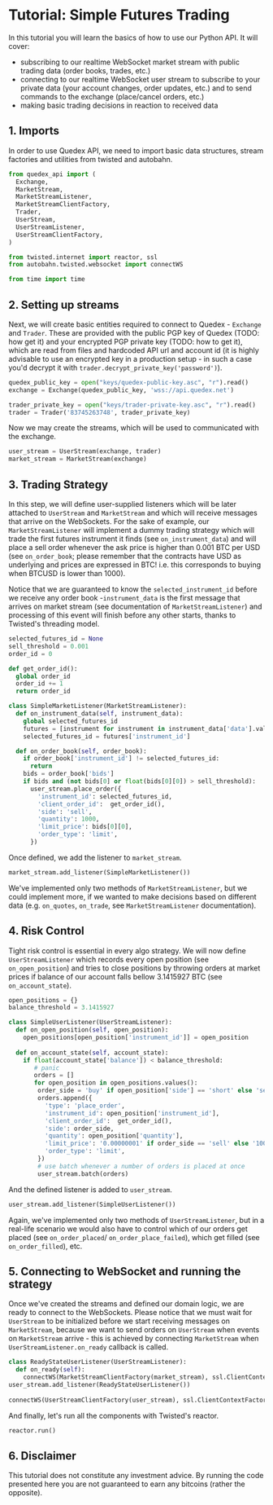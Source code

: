 # Tutorial: Simple Futures Trading

In this tutorial you will learn the basics of how to use our Python API. It will cover:
* subscribing to our realtime WebSocket market stream with public trading data (order books, trades, 
  etc.)
* connecting to our realtime WebSocket user stream to subscribe to your private data (your account 
  changes, order updates, etc.) and to send commands to the exchange (place/cancel orders, etc.)
* making basic trading decisions in reaction to received data

## 1. Imports

In order to use Quedex API, we need to import basic data structures, stream factories and utilities
from twisted and autobahn.

```python
from quedex_api import (
  Exchange,  
  MarketStream, 
  MarketStreamListener, 
  MarketStreamClientFactory,
  Trader,
  UserStream,
  UserStreamListener,
  UserStreamClientFactory,
)

from twisted.internet import reactor, ssl
from autobahn.twisted.websocket import connectWS

from time import time
```

## 2. Setting up streams

Next, we will create basic entities required to connect to Quedex - `Exchange` and `Trader`. These
are provided with the public PGP key of Quedex (TODO: how get it) and your encrypted PGP private key
(TODO: how to get it), which are read from files and hardcoded API url and account id (it is highly
advisable to use an encrypted key in a production setup - in such a case you'd decrypt it with
`trader.decrypt_private_key('password')`).

```python
quedex_public_key = open("keys/quedex-public-key.asc", "r").read()
exchange = Exchange(quedex_public_key, 'wss://api.quedex.net')

trader_private_key = open("keys/trader-private-key.asc", "r").read()
trader = Trader('83745263748', trader_private_key)
```

Now we may create the streams, which will be used to communicated with the exchange.

```python
user_stream = UserStream(exchange, trader)
market_stream = MarketStream(exchange)
```

## 3. Trading Strategy

In this step, we will define user-supplied listeners which will be later attached to `UserStream` 
and `MarketStream` and which will receive messages that arrive on the WebSockets. For the sake of 
example, our `MarketStreamListener` will implement a dummy trading strategy which will trade the 
first futures instrument it finds (see `on_instrument_data`) and will place a sell order whenever 
the ask price is higher than 0.001 BTC per USD (see `on_order_book`; please remember that the 
contracts have USD as underlying and prices are expressed in BTC! i.e. this corresponds to buying 
when BTCUSD is lower than 1000).

Notice that we are guaranteed to know the `selected_instrument_id` before we receive any order 
book -`instrument_data` is the first message that arrives on market stream (see documentation of 
`MarketStreamListener`) and processing of this event will finish before any other starts, thanks to 
Twisted's threading model.

```python
selected_futures_id = None
sell_threshold = 0.001
order_id = 0

def get_order_id():
  global order_id
  order_id += 1
  return order_id

class SimpleMarketListener(MarketStreamListener):
  def on_instrument_data(self, instrument_data):
    global selected_futures_id
    futures = [instrument for instrument in instrument_data['data'].values() if instrument['type'] == 'futures'][0]
    selected_futures_id = futures['instrument_id']

  def on_order_book(self, order_book):  
    if order_book['instrument_id'] != selected_futures_id:
      return 
    bids = order_book['bids']
    if bids and (not bids[0] or float(bids[0][0]) > sell_threshold):
      user_stream.place_order({
        'instrument_id': selected_futures_id, 
        'client_order_id':  get_order_id(),
        'side': 'sell',
        'quantity': 1000,
        'limit_price': bids[0][0],
        'order_type': 'limit',
      })
```
Once defined, we add the listener to `market_stream`.

```python      
market_stream.add_listener(SimpleMarketListener())
```

We've implemented only two methods of `MarketStreamListener`, but we could implement more, if we 
wanted to make decisions based on different data (e.g. `on_quotes`, `on_trade`, see 
`MarketStreamListener` documentation).

## 4. Risk Control

Tight risk control is essential in every algo strategy. We will now define `UserStreamListener` 
which records every open position (see `on_open_position`) and tries to close positions by throwing 
orders at market prices if balance of our account falls bellow 3.1415927 BTC (see `on_account_state`).

```python
open_positions = {}
balance_threshold = 3.1415927

class SimpleUserListener(UserStreamListener):
  def on_open_position(self, open_position):
    open_positions[open_position['instrument_id']] = open_position
    
  def on_account_state(self, account_state):
    if float(account_state['balance']) < balance_threshold:
       # panic
       orders = []
       for open_position in open_positions.values():
        order_side = 'buy' if open_position['side'] == 'short' else 'sell'
        orders.append({
          'type': 'place_order',
          'instrument_id': open_position['instrument_id'], 
          'client_order_id':  get_order_id(),
          'side': order_side,
          'quantity': open_position['quantity'],
          'limit_price': '0.00000001' if order_side == 'sell' else '100000',
          'order_type': 'limit',
        })
        # use batch whenever a number of orders is placed at once
        user_stream.batch(orders)
```

And the defined listener is added to `user_stream`.

```python
user_stream.add_listener(SimpleUserListener())
```

Again, we've implemented only two methods of `UserStreamListener`, but in a real-life scenario we 
would also have to control which of our orders get placed (see `on_order_placed`/
`on_order_place_failed`), which get filled (see `on_order_filled`), etc.

## 5. Connecting to WebSocket and running the strategy

Once we've created the streams and defined our domain logic, we are ready to connect to the
WebSockets. Please notice that we must wait for `UserStream` to be initialized before we start
receiving messages on `MarketStream`, because we want to send orders on `UserStream` when events 
on `MarketStream` arrive - this is achieved by connecting `MarketStream` when 
`UserStreamListener.on_ready` callback is called.

```python
class ReadyStateUserListener(UserStreamListener):
  def on_ready(self):
    connectWS(MarketStreamClientFactory(market_stream), ssl.ClientContextFactory())
user_stream.add_listener(ReadyStateUserListener())
    
connectWS(UserStreamClientFactory(user_stream), ssl.ClientContextFactory())
```

And finally, let's run all the components with Twisted's reactor.

```python
reactor.run()
```

## 6. Disclaimer

This tutorial does not constitute any investment advice. By running the code presented here you are 
not guaranteed to earn any bitcoins (rather the opposite).
